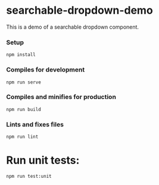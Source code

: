 # searchable-dropdown-demo
This is a demo of a searchable dropdown component.

### Setup
```
npm install
```

### Compiles for development
```
npm run serve
```

### Compiles and minifies for production
```
npm run build
```

### Lints and fixes files
```
npm run lint
```

# Run unit tests:
```
npm run test:unit
```